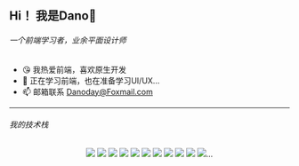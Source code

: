 ## Hi！ 我是Dano🦊
###### 一个前端学习者，业余平面设计师

- 😘 我热爱前端，喜欢原生开发
- 🌱 正在学习前端，也在准备学习UI/UX...
- 📫 邮箱联系 Danoday@Foxmail.com

---
###### 我的技术栈
<div align="center">

![](https://img.shields.io/badge/Sass-953357) ![](https://img.shields.io/badge/Echarts-A42240) ![](https://img.shields.io/badge/HTML5-E65100) ![](https://img.shields.io/badge/Vite-FFAB00) ![](https://img.shields.io/badge/JSes6-FFCA28) ![](https://img.shields.io/badge/Pinia-fFD551) ![](https://img.shields.io/badge/GSAP-72F76F) ![](https://img.shields.io/badge/Vue3-41B883) ![](https://img.shields.io/badge/TailwindCSS-3DBFF8) ![](https://img.shields.io/badge/ElementUI-44A3FF) ![](https://img.shields.io/badge/CSS3-7E57C2)<span>...</span>
</div>